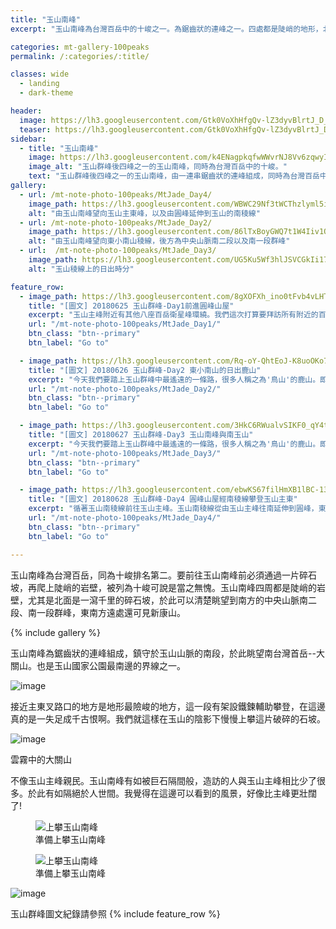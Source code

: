 ```yaml
---
title: "玉山南峰"
excerpt: "玉山南峰為台灣百岳中的十峻之一。為鋸齒狀的連峰之一。四處都是陡峭的地形，北面是巨大的碎石坡面，直瀉荖濃溪底"

categories: mt-gallery-100peaks
permalink: /:categories/:title/

classes: wide
  - landing
  - dark-theme

header:
  image: https://lh3.googleusercontent.com/Gtk0VoXhHfgQv-lZ3dyvBlrtJ_D_fpAXVrGe2XFFR2Lo39P7yDEVDys7GUValzXIgjOdZokE5tw9BsY8AQM=w1920-h1080
  teaser: https://lh3.googleusercontent.com/Gtk0VoXhHfgQv-lZ3dyvBlrtJ_D_fpAXVrGe2XFFR2Lo39P7yDEVDys7GUValzXIgjOdZokE5tw9BsY8AQM=w330-h220
sidebar:
  - title: "玉山南峰"
    image: https://lh3.googleusercontent.com/k4ENagpkqfwWWvrNJ8Vv6zqwyIiM3bQrU0aBlpewiCPm-benO0uXZL7Zj2u6le7ugemI76DNNrTri6fkwFs=w1920-h1080
    image_alt: "玉山群峰後四峰之一的玉山南峰，同時為台灣百岳中的十峻。"
    text: "玉山群峰後四峰之一的玉山南峰，由一連串鋸齒狀的連峰組成，同時為台灣百岳中的十峻。海拔3844公尺。四周都是陡峭的地形"
gallery:
  - url: /mt-note-photo-100peaks/MtJade_Day4/
    image_path: https://lh3.googleusercontent.com/WBWC29Nf3tWCThzlyml5il1jR5iwliLHBMqAm129wOTZ7UK1hZGiFWFw8Ujqlmbn4f39ZacS0bBaoW4gG7E=w640-h480
    alt: "由玉山南峰望向玉山主東峰，以及由圓峰延伸到玉山的南稜線"
  - url: /mt-note-photo-100peaks/MtJade_Day2/
    image_path: https://lh3.googleusercontent.com/86lTxBoyGWQ7t1W4Iiv1OOj0HHBXcEA8CkgUTRuNqOSWRsAtXHK_DB_Wqb3IVLmoBq1tlqSsoNfsPULjqoc=w640-h480
    alt: "由玉山南峰望向東小南山稜線，後方為中央山脈南二段以及南一段群峰"
  - url:  /mt-note-photo-100peaks/MtJade_Day3/
    image_path: https://lh3.googleusercontent.com/UG5Ku5Wf3hlJSVCGkIi177HkbUAbY5qPMv52kR_A6lszj62vH9CPpIDjkJeyRuAq9QXzSeTlw5MLue8qOvs=w640-h480
    alt: "玉山稜線上的日出時分"

feature_row:
  - image_path: https://lh3.googleusercontent.com/8gXOFXh_ino0tFvb4vLHTOpzHzUFeJ61VyysGqkKczmwbfaAK-D-9CmbA2D6PPCE4jCSNL2pydH1NgyQ2Js=w640-h480
    title: "[圖文] 20180625 玉山群峰-Day1前進圓峰山屋"
    excerpt: "玉山主峰附近有其他八座百岳衛星峰環繞。我們這次打算要拜訪所有附近的百岳，通稱玉山群峰。這次我們拜訪次序為：玉山前峰、東小南山、鹿山、玉山南峰、南玉山、玉山主峰、玉山東峰、玉山西峰。以及我們後來漏掉沒去的玉山北峰。"
    url: "/mt-note-photo-100peaks/MtJade_Day1/"
    btn_class: "btn--primary"
    btn_label: "Go to"

  - image_path: https://lh3.googleusercontent.com/Rq-oY-QhtEoJ-K8uoOKo7_VhQl8ZcfQUp1ubWFw8YHs0QTOj7EIVtqZuS3y98ueuyLJ0oLPWam1RvVxk80Q=w640-h480
    title: "[圖文] 20180626 玉山群峰-Day2 東小南山的日出鹿山"
    excerpt: "今天我們要踏上玉山群峰中最遙遠的一條路，很多人稱之為'鳥山'的鹿山。即使是夏天，海拔超過三千六的圓峰山屋凌晨的溫度可是只有個位數，要爬出睡袋需要下很大的決心。今天我們要爬的山包含東小南山以及鹿山，這兩座山為玉山群峰後四峰之中相對遙遠的兩座百岳。"
    url: "/mt-note-photo-100peaks/MtJade_Day2/"
    btn_class: "btn--primary"
    btn_label: "Go to"

  - image_path: https://lh3.googleusercontent.com/3HkC6RWualvSIKF0_qY4tlRxrjs0i55jtbfLsLve75gYQZdKQTUvDXprd10pDBaip-xkEmNTno3xG65b8TI=w640-h480
    title: "[圖文] 20180627 玉山群峰-Day3 玉山南峰與南玉山"
    excerpt: "今天我們要踏上玉山群峰中最遙遠的一條路，很多人稱之為'鳥山'的鹿山。即使是夏天，海拔超過三千六的圓峰山屋凌晨的溫度可是只有個位數，要爬出睡袋需要下很大的決心。今天我們要爬的山包含東小南山以及鹿山，這兩座山為玉山群峰後四峰之中相對遙遠的兩座百岳。"
    url: "/mt-note-photo-100peaks/MtJade_Day3/"
    btn_class: "btn--primary"
    btn_label: "Go to"

  - image_path: https://lh3.googleusercontent.com/ebwKS67filHmXB1lBC-13ZtNvAgqWlloBhDr4feUL_j7zVgq-NVXrjWCgUgq9mMwNrwp9OJuB4CZShyrm9Y=w640-h480
    title: "[圖文] 20180628 玉山群峰-Day4 圓峰山屋經南稜線攀登玉山主東"
    excerpt: "循著玉山南稜線前往玉山主峰。玉山南稜線從由玉山主峰往南延伸到圓峰，東西兩側一起侵蝕這條稜線，使得這條稜線的地質破碎，走在南稜線上，往左往右看都是斷崖。如果想要知道自己有沒有懼高症，來一趟南稜線就對了。"
    url: "/mt-note-photo-100peaks/MtJade_Day4/"
    btn_class: "btn--primary"
    btn_label: "Go to"

---
```


玉山南峰為台灣百岳，同為十峻排名第二。要前往玉山南峰前必須通過一片碎石坡，再爬上陡峭的岩壁，被列為十峻可說是當之無愧。玉山南峰四周都是陡峭的岩壁，尤其是北面是一瀉千里的碎石坡，於此可以清楚眺望到南方的中央山脈南二段、南一段群峰，東南方遠處還可見新康山。

{% include gallery %}

玉山南峰為鋸齒狀的連峰組成，鎮守於玉山山脈的南段，於此眺望南台灣首岳--大關山。也是玉山國家公園最南邊的界線之一。

![image](https://lh3.googleusercontent.com/Rq-oY-QhtEoJ-K8uoOKo7_VhQl8ZcfQUp1ubWFw8YHs0QTOj7EIVtqZuS3y98ueuyLJ0oLPWam1RvVxk80Q=w1920-h1080)

接近主東叉路口的地方是地形最險峻的地方，這一段有架設鐵鍊輔助攀登，在這邊真的是一失足成千古恨啊。我們就這樣在玉山的陰影下慢慢上攀這片破碎的石坡。

![image](https://lh3.googleusercontent.com/DgcrRZ1E9VOacdu3K3iq3kr6q0xUVZgBxxw9PbdBZFfC-1B4KH_1jde26KMv4-Pi3FTVzMbW6Vb3STqLUGY=w1980-h1080)

雲霧中的大關山


不像玉山主峰親民。玉山南峰有如被巨石隔間般，造訪的人與玉山主峰相比少了很多。於此有如隔絕於人世間。我覺得在這邊可以看到的風景，好像比主峰更壯闊了!

<figure style="width: 45%" class="align-left">
  <img src="https://lh3.googleusercontent.com/qMBZnkgfaX6y-Y59Eyo68RG3vPQFCinkY6UoHtlk3BiPqC3iAupEKlT5BHQuKX2yr16tXYV6wFttOfShBmc=w640-h480" alt="上攀玉山南峰">
  <figcaption> 準備上攀玉山南峰 </figcaption>
</figure> 

<figure style="width: 45%" class="align-right">
  <img src="https://lh3.googleusercontent.com/j6-URydh60ZyFG_cRRQCSB6mxOxNeWxn5pCWMv6duPgjf6i7LFyhnzVmF2FBiHfBB1m6jDy3hLHGSJ1qmII=w640-h480" alt="上攀玉山南峰">
  <figcaption> 準備上攀玉山南峰 </figcaption>
</figure> 

![image](https://lh3.googleusercontent.com/Qi7wPkx2jtn-J02hymLJWXFxn4X4kOH5v_PefrkbKKLrFAPgldbzw4S33vFrAnA4MmFvzsENE4QIyzUQRdk=w1980-h1080)  

玉山群峰圖文紀錄請參照
{% include feature_row %}